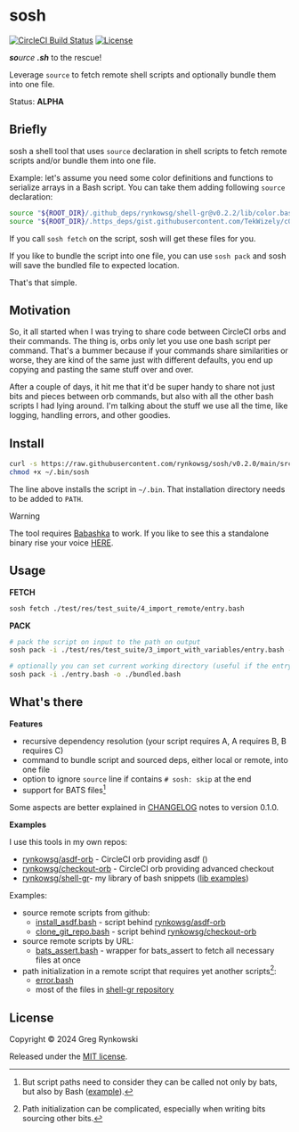 # sosh


[![CircleCI Build Status][ci-build-badge]][ci-build]
[![License][license-badge]][license]

_**so**urce **.sh**_ to the rescue!

Leverage `source` to fetch remote shell scripts and optionally bundle them into one file.

Status: **ALPHA**

## Briefly

sosh a shell tool that uses `source` declaration in shell scripts to fetch remote scripts and/or bundle them into one file.

Example: let's assume you need some color definitions and functions to serialize arrays in a Bash script. You can take them adding following `source` declaration:
```bash
source "${ROOT_DIR}/.github_deps/rynkowsg/shell-gr@v0.2.2/lib/color.bash"
source "${ROOT_DIR}/.https_deps/gist.githubusercontent.com/TekWizely/c0259f25e18f2368c4a577495cd566cd/raw/b9e87c74565fb90a39bb7a1033f950773201dbf7/serialize_array.bash"
```
If you call `sosh fetch` on the script, sosh will get these files for you.

If you like to bundle the script into one file, you can use `sosh pack` and sosh will save the bundled file to expected location.

That's that simple.

## Motivation

So, it all started when I was trying to share code between CircleCI orbs and their commands.
The thing is, orbs only let you use one bash script per command.
That's a bummer because if your commands share similarities or worse, they are kind of the same just with different defaults, you end up copying and pasting the same stuff over and over.

After a couple of days, it hit me that it'd be super handy to share not just bits
and pieces between orb commands, but also with all the other bash scripts I had lying around.
I'm talking about the stuff we use all the time, like logging, handling errors, and other goodies.

## Install

```sh
curl -s https://raw.githubusercontent.com/rynkowsg/sosh/v0.2.0/main/src/pl/rynkowski/sosh.cljc -o ~/.bin/sosh
chmod +x ~/.bin/sosh
```
The line above installs the script in `~/.bin`. That installation directory needs to be added to `PATH`.

> [!WARNING]
> The tool requires [Babashka](https://github.com/babashka/babashka) to work. If you like to see this a standalone binary rise your voice [HERE](https://github.com/rynkowsg/sosh/issues/1).

## Usage

**FETCH**

```sh
sosh fetch ./test/res/test_suite/4_import_remote/entry.bash
```

**PACK**

```sh
# pack the script on input to the path on output
sosh pack -i ./test/res/test_suite/3_import_with_variables/entry.bash -o ./bundled.bash

# optionally you can set current working directory (useful if the entry script doesn't use absolute path for sourced files)
sosh pack -i ./entry.bash -o ./bundled.bash
```

## What's there

**Features**
- recursive dependency resolution (your script requires A, A requires B, B requires C)
- command to bundle script and sourced deps, either local or remote, into one file
- option to ignore `source` line if contains `# sosh: skip` at the end
- support for BATS files[^bats-disclaimer]

Some aspects are better explained in [CHANGELOG](https://github.com/rynkowsg/sosh/blob/main/CHANGELOG.md#010-2024-03-15) notes to version 0.1.0.

[^bats-disclaimer]: But script paths need to consider they can be called not only by bats, but also by Bash ([example](https://github.com/rynkowsg/sosh/blob/63d85c5/test/res/test_suite/7_bats_import/entry.bats#L6)).

**Examples**

I use this tools in my own repos:
- [rynkowsg/asdf-orb] - CircleCI orb providing asdf ()
- [rynkowsg/checkout-orb] - CircleCI orb providing advanced checkout
- [rynkowsg/shell-gr]- my library of bash snippets ([lib examples](https://github.com/rynkowsg/shell-gr/blob/main/lib/))

Examples:
- source remote scripts from github:
  - [install_asdf.bash](https://github.com/rynkowsg/asdf-orb/blob/main/src/scripts/install_asdf.bash) - script behind [rynkowsg/asdf-orb]
  - [clone_git_repo.bash](https://github.com/rynkowsg/checkout-orb/blob/main/src/scripts/clone_git_repo.bash) - script behind [rynkowsg/checkout-orb]
- source remote scripts by URL:
  - [bats_assert.bash](https://github.com/rynkowsg/shell-gr/blob/dev/lib/bats_assert.bash) - wrapper for bats_assert to fetch all necessary files at once
- path initialization in a remote script that requires yet another scripts[^re-path-initialization]:
  - [error.bash](https://github.com/rynkowsg/shell-gr/blob/dev/lib/error.bash#L5)
  - most of the files in [shell-gr repository](https://github.com/rynkowsg/shell-gr/tree/dev/lib)

[^re-path-initialization]: Path initialization can be complicated, especially when writing bits sourcing other bits.

[rynkowsg/asdf-orb]: https://github.com/rynkowsg/asdf-orb
[rynkowsg/checkout-orb]: https://github.com/rynkowsg/checkout-orb
[rynkowsg/shell-gr]: https://github.com/rynkowsg/shell-gr

## License

Copyright © 2024 Greg Rynkowski

Released under the [MIT license][license].

[ci-build-badge]: https://circleci.com/gh/rynkowsg/sosh.svg?style=shield "CircleCI Build Status"
[ci-build]: https://circleci.com/gh/rynkowsg/sosh
[license-badge]: https://img.shields.io/badge/license-MIT-lightgrey.svg
[license]: https://raw.githubusercontent.com/rynkowsg/sosh/main/LICENSE
